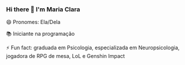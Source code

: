 ### Hi there 👋 I'm Maria Clara

😄 Pronomes: Ela/Dela<p>
  
📚 Iniciante na programação 

⚡ Fun fact: graduada em Psicologia, especializada em Neuropsicologia, jogadora de RPG de mesa, LoL e Genshin Impact <p>
  


<!--
**mclarar/mclarar** is a ✨ _special_ ✨ repository because its `README.md` (this file) appears on your GitHub profile.

Here are some ideas to get you started:

- 🔭 I’m currently working on ...
- 🌱 I’m currently learning ...
- 👯 I’m looking to collaborate on ...
- 🤔 I’m looking for help with ...
- 💬 Ask me about ...
- 📫 How to reach me: ...
- 😄 Pronouns: She/Her
- ⚡ Fun fact: ...
-->
